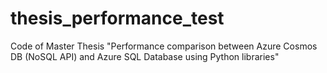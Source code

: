 # thesis_performance_test
Code of Master Thesis "Performance comparison between Azure Cosmos DB (NoSQL API) and Azure SQL Database using Python libraries"
